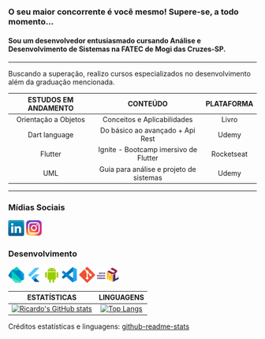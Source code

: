 ### O seu maior concorrente é você mesmo! Supere-se, a todo momento...
#### Sou um __desenvolvedor entusiasmado__ cursando Análise e Desenvolvimento de Sistemas na FATEC de Mogi das Cruzes-SP.
---
Buscando a superação, realizo cursos especializados no desenvolvimento além da graduação mencionada.

|ESTUDOS EM ANDAMENTO | CONTEÚDO | PLATAFORMA|
|:---:|:---:|:---:|
Orientação a Objetos | Conceitos e Aplicabilidades | Livro
Dart language | Do básico ao avançado + Api Rest | Udemy
Flutter | Ignite - Bootcamp imersivo de Flutter | Rocketseat
UML | Guia para análise e projeto de sistemas | Udemy

---

### Mídias Sociais

<a href="https://www.linkedin.com/in/rcdo-dev/" title="Linkedin"><img src="icones/linkedin.png" /></a>
<a href="https://www.instagram.com/rcdo.dev/" title="Instagram"><img src="icones/instagram.png" /></a>

### Desenvolvimento

<a href="https://dart.dev/" title="Dart"><img src="icones/dartlang.png" /></a>
<a href="https://flutter.dev/" title="Flutter"><img src="icones/flutter.png" /></a>
<a href="https://developer.android.com/" title="Android"><img src="icones/android-studio.png" /></a>
<a href="https://code.visualstudio.com/" title="VS Code"><img src="icones/vscode.png" /></a>
<a href="#" title="Git"><img src="icones/git.png" /></a>
<a href="#" title="UML"><img src="icones/uml.png" /></a>

|ESTATÍSTICAS | LINGUAGENS|
|:---:| :---:|
[![Ricardo's GitHub stats](https://github-readme-stats.vercel.app/api?username=rcdo-dev&hide=contribs&count_private=true&show_icons=true&theme=chartreuse-dark)](https://github.com/anuraghazra/github-readme-stats) | [![Top Langs](https://github-readme-stats.vercel.app/api/top-langs/?username=rcdo-dev&layout=compact&theme=chartreuse-dark)](https://github.com/rcdo-dev/github-readme-stats)

Créditos estatísticas e linguagens: [github-readme-stats](https://github.com/anuraghazra/github-readme-stats)